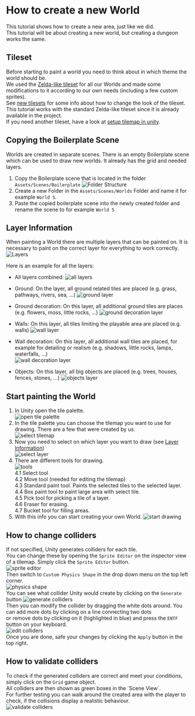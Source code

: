 # How to create a new World

This tutorial shows how to create a new area, just like we did.  
This tutorial will be about creating a new world, but creating a dungeon works the same.

## Tileset

Before starting to paint a world you need to think about in which theme the world should be.  
We used the [Zelda-like tileset](https://opengameart.org/content/zelda-like-tilesets-and-sprites) for all our Worlds and made some modifications to it according to our own needs (including a few custom sprites).  
See [new tilesets](https://github.com/Gamify-IT/overworld/blob/main/new-tilesets/README.md) for some info about how to change the look of the tileset.  
This tutorial works with the standard Zelda-like tileset since it is already available in the project.  
If you need another tileset, have a look at [setup tilemap in unity](https://github.com/Gamify-IT/docs/blob/main/dev-manuals/languages/unity/setup-tilemap-in-unity.md).

## Copying the Boilerplate Scene

Worlds are created in separate scenes. There is an empty Boilerplate scene which can be used to draw new worlds. It already has the grid and needed layers.

1. Copy the Boilerplate scene that is located in the folder `Assets/Scenes/Boilerplate`
![Folder Structure](assets/create-area-boilerplate.webp)
2. Create a new Folder in the `Assets/Scenes/Worlds` Folder and name it for example `World 5`.
3. Paste the copied boilerplate scene into the newly created folder and rename the scene to for example `World 5`

## Layer Information

When painting a World there are multiple layers that can be painted on. It is necessary to paint on the correct layer for everything to work correctly.  
![Layers](assets/create-area-layers.webp)

Here is an example for all the layers:  

- All layers combined: ![all layers](assets/create-area-all-layers.webp)

- Ground: On the layer, all ground related tiles are placed (e.g. grass, pathways, rivers, sea, ...)
![ground layer](assets/create-area-ground-layer.webp)
- Ground decoration: On this layer, all additional ground tiles are places (e.g. flowers, moss, little rocks, ...)
![ground decoration layer](assets/create-area-ground-decoration-layer.webp)
- Walls: On this layer, all tiles limiting the playable area are placed (e.g. walls)
![wall layer](assets/create-area-wall-layer.webp)
- Wall decoration: On this layer, all additional wall tiles are placed, for example for detailing or realism (e.g. shadows, little rocks, lamps, waterfalls, …)  
![wall decoration layer](assets/create-area-wall-decoration-layer.webp)
- Objects: On this layer, all big objects are placed (e.g. trees, houses, fences, stones, ...)
![objects layer](assets/create-area-objects-layer.webp)

## Start painting the World

1. In Unity open the tile palette.  
![open tile palette](assets/create-area-find-tile-palette.webp)
2. In the tile palette you can choose the tilemap you want to use for drawing. There are a few that were created by us.  
![select tilemap](assets/create-area-tile-palette.webp)
3. Now you need to select on which layer you want to draw (see [Layer Information](#layer-information))  
![select layer](assets/create-area-select-layer.webp)
4. There are different tools for drawing.  
![tools](assets/create-area-tools.webp)  
4.1 Select tool  
4.2 Move tool (needed for editing the tilemap)  
4.3 Standard paint tool. Paints the selected tiles to the selected layer.  
4.4 Box paint tool to paint large area with select tile.  
4.5 Pick tool for picking a tile of a layer.  
4.6 Eraser for erasing.  
4.7 Bucket tool for filling areas.
5. With this info you can start creating your own World.
![start drawing](assets/create-area-start-drawing.webp)

## How to change colliders

If not specified, Unity generates colliders for each tile.  
You can change these by opening the `Sprite Editor` on the inspector view of a tilemap. Simply click the `Sprite Editor` button.  
![sprite editor](assets/create-area-open-sprite-editor.webp)  
Then switch to `Custom Physics Shape` in the drop down menu on the top left corner.  
![physics shape](assets/create-area-physics-shape.webp)  
You can see what collider Unity would create by clicking on the `Generate` button
![generate colliders](assets/create-area-generate-colliders.webp)  
Then you can modify the collider by dragging the white dots around. You can add more dots by clicking on a line connecting two dots  
or remove dots by clicking on it (highlighted in blue) and press the `ENTF` button on your keyboard.  
![edit colliders](assets/create-area-edit-colliders.webp)  
Once you are done, safe your changes by clicking the `Apply` button in the top right.

## How to validate colliders

To check if the generated colliders are correct and meet your conditions, simply click on the `Grid` game object.  
All colliders are then shown as green boxes in the ´Scene View`.  
For further testing you can walk around the created area with the player to check, if the collisions display a realistic behaviour.  
![validate colliders](assets/create-area-validate-colliders.webp)  
